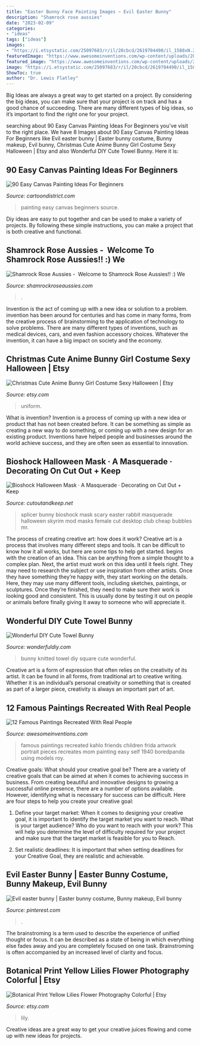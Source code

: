 ```yaml
---
title: "Easter Bunny Face Painting Images ~ Evil Easter Bunny"
description: "Shamrock rose aussies"
date: "2023-02-09"
categories:
- "ideas"
tags: ["ideas"]
images:
- "https://i.etsystatic.com/25097683/r/il/20cbcd/2619704490/il_1588xN.2619704490_fj7h.jpg"
featuredImage: "https://www.awesomeinventions.com/wp-content/uploads/2016/02/famous-paintings-recreated-kahlo.jpg"
featured_image: "https://www.awesomeinventions.com/wp-content/uploads/2016/02/famous-paintings-recreated-kahlo.jpg"
image: "https://i.etsystatic.com/25097683/r/il/20cbcd/2619704490/il_1588xN.2619704490_fj7h.jpg"
ShowToc: true
author: "Dr. Lewis Flatley"
---
```



Big Ideas are always a great way to get started on a project. By considering the big ideas, you can make sure that your project is on track and has a good chance of succeeding. There are many different types of big ideas, so it’s important to find the right one for your project.

	

		
searching about 90 Easy Canvas Painting Ideas For Beginners you've visit to the right place. We have 8 Images about 90 Easy Canvas Painting Ideas For Beginners like Evil easter bunny | Easter bunny costume, Bunny makeup, Evil bunny, Christmas Cute Anime Bunny Girl Costume Sexy Halloween | Etsy and also Wonderful DIY Cute Towel Bunny. Here it is:
		
    
## 90 Easy Canvas Painting Ideas For Beginners

<img loading=lazy src="http://www.cartoondistrict.com/wp-content/uploads/2017/06/Easy-Canvas-Painting-Ideas-For-Beginners0211.jpg" onerror="this.onerror=null;this.src='https://tse2.mm.bing.net/th?id=OIP.EwHu0Wf9bo1yvCvjgRnCQwHaJe&amp;pid=15.1';" alt="90 Easy Canvas Painting Ideas For Beginners">

_Source: cartoondistrict.com_

>painting easy canvas beginners source. 

	

Diy ideas are easy to put together and can be used to make a variety of projects. By following these simple instructions, you can make a project that is both creative and functional.

    
## Shamrock Rose Aussies - ﻿﻿﻿ Welcome To Shamrock Rose Aussies!! :) We

<img loading=lazy src="http://shamrockroseaussies.com/yahoo_site_admin/assets/images/DSC_0782.124232546_std.JPG" onerror="this.onerror=null;this.src='https://tse4.mm.bing.net/th?id=OIP.A849W9qZ-uNXkjQ6RNtH0QHaE-&amp;pid=15.1';" alt="Shamrock Rose Aussies - ﻿﻿﻿ Welcome to Shamrock Rose Aussies!! :) We">

_Source: shamrockroseaussies.com_

>. 

	

Invention is the act of coming up with a new idea or solution to a problem. invention has been around for centuries and has come in many forms, from the creative process of brainstorming to the application of technology to solve problems. There are many different types of inventions, such as medical devices, cars, and even fashion accessory choices. Whatever the invention, it can have a big impact on society and the economy.

    
## Christmas Cute Anime Bunny Girl Costume Sexy Halloween | Etsy

<img loading=lazy src="https://i.etsystatic.com/25097683/r/il/20cbcd/2619704490/il_1588xN.2619704490_fj7h.jpg" onerror="this.onerror=null;this.src='https://tse3.mm.bing.net/th?id=OIP.lPZRYaxyi2QGKu-9Us0-hgHaKz&amp;pid=15.1';" alt="Christmas Cute Anime Bunny Girl Costume Sexy Halloween | Etsy">

_Source: etsy.com_

>uniform. 

	

What is invention?
Invention is a process of coming up with a new idea or product that has not been created before. It can be something as simple as creating a new way to do something, or coming up with a new design for an existing product. Inventions have helped people and businesses around the world achieve success, and they are often seen as essential to innovation.

    
## Bioshock Halloween Mask · A Masquerade · Decorating On Cut Out + Keep

<img loading=lazy src="http://images.coplusk.net/project_images/45818/image/full_splicer_desktop_by_The_Bioshock_Club_1267198947.jpg" onerror="this.onerror=null;this.src='https://tse4.mm.bing.net/th?id=OIP.3JV-vxicJVHQ0QRPA9BmSwHaEf&amp;pid=15.1';" alt="Bioshock Halloween Mask · A Masquerade · Decorating on Cut Out + Keep">

_Source: cutoutandkeep.net_

>splicer bunny bioshock mask scary easter rabbit masquerade halloween skyrim mod masks female cut desktop club cheap bubbles mr. 

	

The process of creating creative art: how does it work?
Creative art is a process that involves many different steps and tools. It can be difficult to know how it all works, but here are some tips to help get started. 
 begins with the creation of an idea. This can be anything from a simple thought to a complex plan. Next, the artist must work on this idea until it feels right. They may need to research the subject or use inspiration from other artists. Once they have something they’re happy with, they start working on the details. Here, they may use many different tools, including sketches, paintings, or sculptures. Once they’re finished, they need to make sure their work is looking good and consistent. This is usually done by testing it out on people or animals before finally giving it away to someone who will appreciate it.

    
## Wonderful DIY Cute Towel Bunny

<img loading=lazy src="https://cdn.wonderfuldiy.com/wp-content/uploads/2015/03/Knitted-Bunny.jpg" onerror="this.onerror=null;this.src='https://tse3.mm.bing.net/th?id=OIP.9hAXQO6mnDDLRwLYtZ3NtwHaHT&amp;pid=15.1';" alt="Wonderful DIY Cute Towel Bunny">

_Source: wonderfuldiy.com_

>bunny knitted towel diy square cute wonderful. 

	

Creative art is a form of expression that often relies on the creativity of its artist. It can be found in all forms, from traditional art to creative writing. Whether it is an individual’s personal creativity or something that is created as part of a larger piece, creativity is always an important part of art.

    
## 12 Famous Paintings Recreated With Real People

<img loading=lazy src="https://www.awesomeinventions.com/wp-content/uploads/2016/02/famous-paintings-recreated-kahlo.jpg" onerror="this.onerror=null;this.src='https://tse4.mm.bing.net/th?id=OIP.5rrLNRv0xOjhv7ph_sc-tAHaFG&amp;pid=15.1';" alt="12 Famous Paintings Recreated With Real People">

_Source: awesomeinventions.com_

>famous paintings recreated kahlo friends children frida artwork portrait pieces recreates mom painting easy self 1940 boredpanda using models roy. 

	

Creative goals: What should your creative goal be?
There are a variety of creative goals that can be aimed at when it comes to achieving success in business. From creating beautiful and innovative designs to growing a successful online presence, there are a number of options available. However, identifying what is necessary for success can be difficult. Here are four steps to help you create your creative goal:
1. Define your target market: When it comes to designing your creative goal, it is important to identify the target market you want to reach. What is your target audience? Who do you want to reach with your work? This will help you determine the level of difficulty required for your project and make sure that the target market is feasible for you to Reach.

2. Set realistic deadlines: It is important that when setting deadlines for your Creative Goal, they are realistic and achievable.

    
## Evil Easter Bunny | Easter Bunny Costume, Bunny Makeup, Evil Bunny

<img loading=lazy src="http://i.pinimg.com/736x/96/3a/4c/963a4ccfa81b1aaea4d8e5f4b4f0dcac.jpg" onerror="this.onerror=null;this.src='https://tse4.mm.bing.net/th?id=OIP.VVUbQr8IJ_LwPKNqrI079QHaLH&amp;pid=15.1';" alt="Evil easter bunny | Easter bunny costume, Bunny makeup, Evil bunny">

_Source: pinterest.com_

>. 

	

The brainstroming is a term used to describe the experience of unified thought or focus. It can be described as a state of being in which everything else fades away and you are completely focused on one task. Brainstroming is often accompanied by an increased level of clarity and focus.

    
## Botanical Print Yellow Lilies Flower Photography Colorful | Etsy

<img loading=lazy src="https://i.etsystatic.com/12820784/r/il/85735c/1211043955/il_794xN.1211043955_da1n.jpg" onerror="this.onerror=null;this.src='https://tse1.mm.bing.net/th?id=OIP.df7whpxviPKG0WXUQhSiSAHaJ4&amp;pid=15.1';" alt="Botanical Print Yellow Lilies Flower Photography Colorful | Etsy">

_Source: etsy.com_

>lily. 

	

Creative ideas are a great way to get your creative juices flowing and come up with new ideas for projects.


